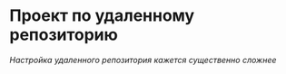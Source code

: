 # Проект по удаленному репозиторию

*Настройка удаленного репозитория кажется существенно сложнее* 
